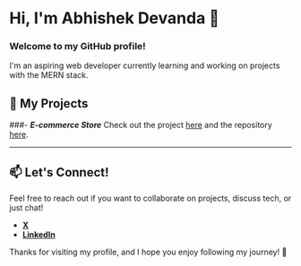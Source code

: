 # Hi, I'm Abhishek Devanda 👋

### Welcome to my GitHub profile!

I'm an aspiring web developer currently learning and working on projects with the MERN stack. 

## 🚀 My Projects
###- ***E-commerce Store***
Check out the project [here](https://e-commerce-sy8f.onrender.com) and the repository [here](https://github.com/Abhishek-Devanda/E-Commerce-Store).

---

## 📫 Let's Connect!

Feel free to reach out if you want to collaborate on projects, discuss tech, or just chat!

- **[X](https://x.com/Abhi_Devanda)**
- **[LinkedIn](https://www.linkedin.com/in/abhishek-devanda)**

Thanks for visiting my profile, and I hope you enjoy following my journey! 🙌

